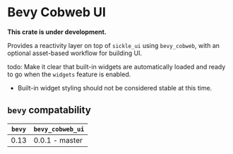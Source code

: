 # Bevy Cobweb UI

**This crate is under development.**

Provides a reactivity layer on top of `sickle_ui` using `bevy_cobweb`, with an optional asset-based workflow for building UI.


todo: Make it clear that built-in widgets are automatically loaded and ready to go when the `widgets` feature is enabled.
- Built-in widget styling should not be considered stable at this time.


## `bevy` compatability

| `bevy` | `bevy_cobweb_ui` |
|-------|----------------|
| 0.13  | 0.0.1 - master |
